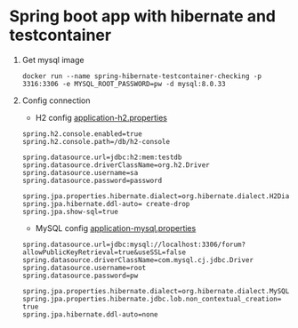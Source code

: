 # Spring boot app with hibernate and testcontainer

1. Get mysql image
    ```shell
    docker run --name spring-hibernate-testcontainer-checking -p 3316:3306 -e MYSQL_ROOT_PASSWORD=pw -d mysql:8.0.33
    ```

2. Config connection

    - H2 config [application-h2.properties](src/main/resources/application-h2.properties)
    ```properties
    spring.h2.console.enabled=true
    spring.h2.console.path=/db/h2-console

    spring.datasource.url=jdbc:h2:mem:testdb
    spring.datasource.driverClassName=org.h2.Driver
    spring.datasource.username=sa
    spring.datasource.password=password

    spring.jpa.properties.hibernate.dialect=org.hibernate.dialect.H2Dialect
    spring.jpa.hibernate.ddl-auto= create-drop
    spring.jpa.show-sql=true
    ```
   
    - MySQL config [application-mysql.properties](src/main/resources/application-mysql.properties)
    ```properties
    spring.datasource.url=jdbc:mysql://localhost:3306/forum?allowPublicKeyRetrieval=true&useSSL=false
    spring.datasource.driverClassName=com.mysql.cj.jdbc.Driver
    spring.datasource.username=root
    spring.datasource.password=pw

    spring.jpa.properties.hibernate.dialect=org.hibernate.dialect.MySQL5InnoDBDialect
    spring.jpa.properties.hibernate.jdbc.lob.non_contextual_creation= true
    spring.jpa.hibernate.ddl-auto=none
    ```
